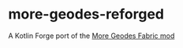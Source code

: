 # more-geodes-reforged
A Kotlin Forge port of the [More Geodes Fabric mod](https://github.com/TheDeathlyCow/more-geodes)
